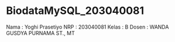 # BiodataMySQL_203040081

Nama    : Yoghi Prasetiyo
NRP     : 203040081
Kelas   : B
Dosen   : WANDA GUSDYA PURNAMA ST., MT

